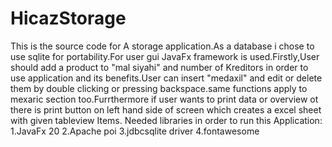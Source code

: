# HicazStorage
This is the source code for A storage application.As a database i chose to use sqlite for portability.For user gui JavaFx framework is used.Firstly,User should add a product to "mal siyahi" and number of 
Kreditors in order to use application and its benefits.User can insert "medaxil" and edit or delete them by double clicking or pressing backspace.same functions apply to mexaric section too.Furrthermore if user wants 
to print data or overview ot there is print button on left hand side of screen which creates a excel sheet with given tableview Items.
Needed libraries in order to run this Application:
1.JavaFx 20
2.Apache poi
3.jdbcsqlite driver
4.fontawesome
